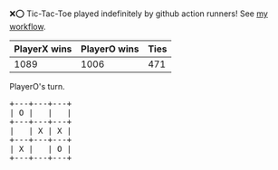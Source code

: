 :x::o: Tic-Tac-Toe played indefinitely by github action runners! See [my workflow](.github/workflows/play.yaml).

|PlayerX wins|PlayerO wins|Ties|
|-|-|-|
|1089|1006|471|

PlayerO's turn.

<pre>
+---+---+---+
| O |   |   |
+---+---+---+
|   | X | X |
+---+---+---+
| X |   | O |
+---+---+---+
</pre>